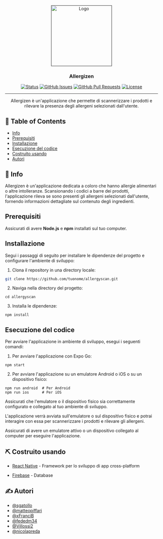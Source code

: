 <p align="center">
  <a href="" rel="noopener">
    <img width=200px height=200px src="https://i.imgur.com/6wj0hh6.jpg" alt="Logo">
  </a>
</p>

<h3 align="center">Allergizen</h3>

<div align="center">

[![Status](https://img.shields.io/badge/xsstatus-active-success.svg)]()
[![GitHub Issues](https://img.shields.io/github/issues/stagepaleo/stage.svg)](https://github.com/stagepaleo/stage/issues)
[![GitHub Pull Requests](https://img.shields.io/github/issues-pr/stagepaleo/stage.svg)](https://github.com/stagepaleo/stage/pulls)
[![License](https://img.shields.io/badge/license-MIT-blue.svg)](/LICENSE)

</div>

---

<p align="center"> Allergizen è un'applicazione che permette di scannerizzare i prodotti e rilevare la presenza degli allergeni selezionati dall'utente.
    <br> 
</p>

## 📝 Table of Contents

- [Info](#info)
- [Prerequisiti](#prerequisiti)
- [Installazione](#installazione)
- [Esecuzione del codice](#esecuzione-del-codice)
- [Costruito usando](#costruito-usando)
- [Autori](#autori)

## 🧐 Info <a name = "info"></a>

Allergizen è un'applicazione dedicata a coloro che hanno allergie alimentari o altre intolleranze. Scansionando i codici a barre dei prodotti, l'applicazione rileva se sono presenti gli allergeni selezionati dall'utente, fornendo informazioni dettagliate sul contenuto degli ingredienti.

## Prerequisiti <a name = "prerequisiti"></a>

Assicurati di avere <b>Node.js</b> e <b>npm</b> installati sul tuo computer.

## Installazione <a name = "installazione"></a>

Segui i passaggi di seguito per installare le dipendenze del progetto e configurare l'ambiente di sviluppo:

1. Clona il repository in una directory locale:

```bash
git clone https://github.com/tuonome/allergyscan.git
```

2. Naviga nella directory del progetto:
```
cd allergyscan
```
3. Installa le dipendenze:
```
npm install
```

## Esecuzione del codice <a name="esecuzione-del-codice"></a>

Per avviare l'applicazione in ambiente di sviluppo, esegui i seguenti comandi:

1. Per avviare l'applicazione con Expo Go:

```
npm start
```

2. Per avviare l'applicazione su un emulatore Android o iOS o su un dispositivo fisico:
```
npm run android  # Per Android
npm run ios      # Per iOS
```

Assicurati che l'emulatore o il dispositivo fisico sia correttamente configurato e collegato al tuo ambiente di sviluppo.

L'applicazione verrà avviata sull'emulatore o sul dispositivo fisico e potrai interagire con essa per scannerizzare i prodotti e rilevare gli allergeni.



Assicurati di avere un emulatore attivo o un dispositivo collegato al computer per eseguire l'applicazione.

## ⛏️ Costruito usando <a name = "costruito-usando"></a>

- [React Native](https://reactnative.dev/) - Framework per lo sviluppo di app cross-platform

- [Firebase](https://firebase.google.com/) - Database



## ✍️ Autori <a name = "autori"></a>

- [@sgatollo](https://github.com/sgatollo)
- [@matteopiffari](https://github.com/matteopiffari)
- [@xFranciB](https://github.com/xFranciB)
- [@fededm34](https://github.com/fededm34)
- [@Villossi2](https://github.com/Villossi2)
- [@nicolapreda](https://github.com/nicolapreda)




